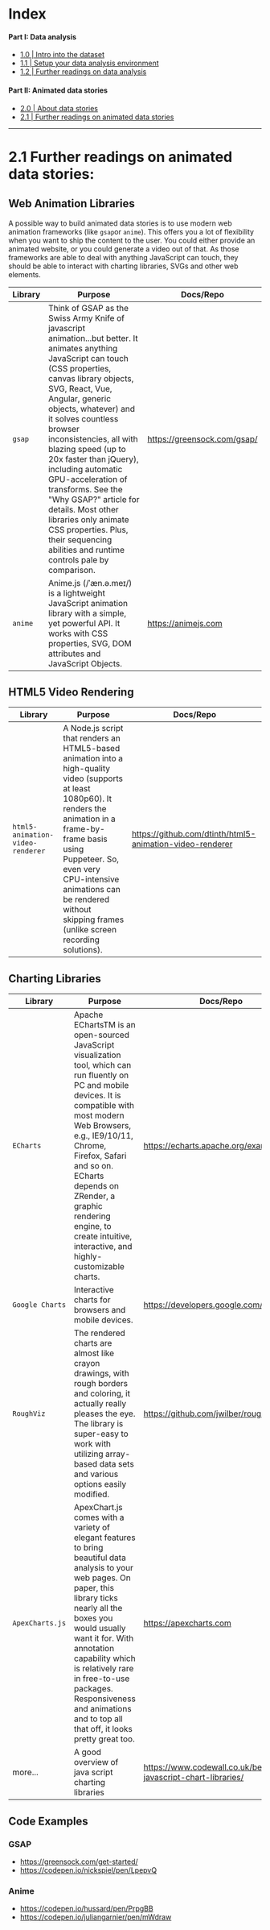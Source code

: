 # Index

#### Part I: Data analysis
- [1.0 | Intro into the dataset](1-0_Intro-Dataset.md)
- [1.1 | Setup your data analysis environment](1-1_Environment-Setup.md)
- [1.2 | Further readings on data analysis](1-2_Collection-Data-Analysis-Libraries.md)

#### Part II: Animated data stories
- [2.0 | About data stories](2-0_Intro-Datastories.md)
- [2.1 | Further readings on animated data stories](2-1_Collection-Animated-Datastories.md)

---
# 2.1 Further readings on animated data stories:


## Web Animation Libraries
A possible way to build animated data stories is to use modern web animation frameworks (like `gsap`or `anime`). 
This offers you a lot of flexibility when you want to ship the content to the user. 
You could either provide an animated website, or you could generate a video out of that. 
As those frameworks are able to deal with anything JavaScript can touch, they should be able to interact with charting libraries, SVGs and other web elements. 


| Library      | Purpose                                                                                                                                                                                                                                                                                                                                                                                                                                                                                                                 | Docs/Repo                                           |
|--------------|-------------------------------------------------------------------------------------------------------------------------------------------------------------------------------------------------------------------------------------------------------------------------------------------------------------------------------------------------------------------------------------------------------------------------------------------------------------------------------------------------------------------------|-----------------------------------------------------|
|`gsap`| Think of GSAP as the Swiss Army Knife of javascript animation...but better. It animates anything JavaScript can touch (CSS properties, canvas library objects, SVG, React, Vue, Angular, generic objects, whatever) and it solves countless browser inconsistencies, all with blazing speed (up to 20x faster than jQuery), including automatic GPU-acceleration of transforms. See the "Why GSAP?" article for details. Most other libraries only animate CSS properties. Plus, their sequencing abilities and runtime controls pale by comparison. | https://greensock.com/gsap/ |
|`anime`| Anime.js (/ˈæn.ə.meɪ/) is a lightweight JavaScript animation library with a simple, yet powerful API. It works with CSS properties, SVG, DOM attributes and JavaScript Objects.| https://animejs.com |

## HTML5 Video Rendering
| Library      | Purpose                                                                                                                                                                                                                                                                                                                                                                                                                                                                                                                 | Docs/Repo                                           |
|--------------|-------------------------------------------------------------------------------------------------------------------------------------------------------------------------------------------------------------------------------------------------------------------------------------------------------------------------------------------------------------------------------------------------------------------------------------------------------------------------------------------------------------------------|-----------------------------------------------------|
|`html5-animation-video-renderer`| A Node.js script that renders an HTML5-based animation into a high-quality video (supports at least 1080p60). It renders the animation in a frame-by-frame basis using Puppeteer. So, even very CPU-intensive animations can be rendered without skipping frames (unlike screen recording solutions). | https://github.com/dtinth/html5-animation-video-renderer |


## Charting Libraries
| Library      | Purpose                                                                                                                                                                                                                                                                                                                                                                                                                                                                                                                 | Docs/Repo                                           |
|--------------|-------------------------------------------------------------------------------------------------------------------------------------------------------------------------------------------------------------------------------------------------------------------------------------------------------------------------------------------------------------------------------------------------------------------------------------------------------------------------------------------------------------------------|-----------------------------------------------------|
| `ECharts`    |Apache EChartsTM is an open-sourced JavaScript visualization tool, which can run fluently on PC and mobile devices. It is compatible with most modern Web Browsers, e.g., IE9/10/11, Chrome, Firefox, Safari and so on. ECharts depends on ZRender, a graphic rendering engine, to create intuitive, interactive, and highly-customizable charts. |https://echarts.apache.org/examples/en/
| `Google Charts` | Interactive charts for browsers and mobile devices. | https://developers.google.com/chart |
| `RoughViz` | The rendered charts are almost like crayon drawings, with rough borders and coloring, it actually really pleases the eye. The library is super-easy to work with utilizing array-based data sets and various options easily modified. | https://github.com/jwilber/roughViz  |
| `ApexCharts.js` | ApexChart.js comes with a variety of elegant features to bring beautiful data analysis to your web pages. On paper, this library ticks nearly all the boxes you would usually want it for. With annotation capability which is relatively rare in free-to-use packages. Responsiveness and animations and to top all that off, it looks pretty great too. | https://apexcharts.com |
| more...| A good overview of java script charting libraries | https://www.codewall.co.uk/best-javascript-chart-libraries/ |


## Code Examples

### GSAP
- https://greensock.com/get-started/
- https://codepen.io/nickspiel/pen/LpepvQ
### Anime
- https://codepen.io/hussard/pen/PrpgBB
- https://codepen.io/juliangarnier/pen/mWdraw

